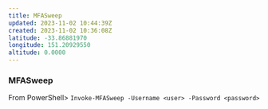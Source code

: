 ```yaml
---
title: MFASweep
updated: 2023-11-02 10:44:39Z
created: 2023-11-02 10:36:08Z
latitude: -33.86881970
longitude: 151.20929550
altitude: 0.0000
---
```


### MFASweep
From PowerShell>
`Invoke-MFASweep -Username <user> -Password <password>`


